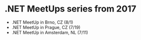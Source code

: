 # .NET MeetUps series from 2017

* .NET MeetUp in Brno, CZ (8/1)
* .NET MeetUp in Prague, CZ (7/19)
* .NET MeetUp in Amsterdam, NL (7/11)
